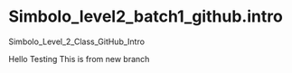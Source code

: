 # Simbolo_level2_batch1_github.intro
Simbolo_Level_2_Class_GitHub_Intro


Hello Testing
This is from new branch
